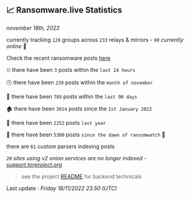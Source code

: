 
## 📈 Ransomware.live Statistics
_november 18th, 2022_

currently tracking `128` groups across `233` relays & mirrors - _`90` currently online_ 📡

Check the recent ransomware posts [here](https://www.ransomware.live/#/recentposts)


⏲ there have been `3` posts within the `last 24 hours`

🕓 there have been `239` posts within the `month of november`

📅 there have been `789` posts within the `last 90 days`

🏚 there have been `3014` posts since the `1st January 2022`

🚀 there have been `2252` posts `last year`

🦕 there have been `5300` posts `since the dawn of ransomwatch` 🐣

there are `61` custom parsers indexing posts

_`20` sites using v2 onion services are no longer indexed - [support.torproject.org](https://support.torproject.org/onionservices/v2-deprecation/)_

> see the project [README](https://github.com/jmousqueton/ransomwatch#readme) for backend technicals



Last update : _Friday 18/11/2022 23.50 (UTC)_

